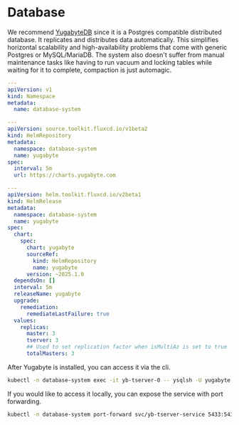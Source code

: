 # Database
We recommend [YugabyteDB](https://www.yugabyte.com/) since it is a Postgres compatible distributed database.
It replicates and distributes data automatically.
This simplifies horizontal scalability and high-availability problems that come with generic Postgres or MySQL/MariaDB.
The system also doesn't suffer from manual maintenance tasks like having to run vacuum and locking tables while waiting for it to complete, compaction is just automagic.

```yaml:yugabyte.yaml
---
apiVersion: v1
kind: Namespace
metadata:
  name: database-system

---
apiVersion: source.toolkit.fluxcd.io/v1beta2
kind: HelmRepository
metadata:
  namespace: database-system
  name: yugabyte
spec:
  interval: 5m
  url: https://charts.yugabyte.com

---
apiVersion: helm.toolkit.fluxcd.io/v2beta1
kind: HelmRelease
metadata:
  namespace: database-system
  name: yugabyte
spec:
  chart:
    spec:
      chart: yugabyte
      sourceRef:
        kind: HelmRepository
        name: yugabyte
      version: ~2025.1.0
  dependsOn: []
  interval: 5m
  releaseName: yugabyte
  upgrade:
    remediation:
      remediateLastFailure: true
  values:
    replicas:
      master: 3
      tserver: 3
      ## Used to set replication factor when isMultiAz is set to true
      totalMasters: 3
```

After Yugabyte is installed, you can access it via the cli.
```bash
kubectl -n database-system exec -it yb-tserver-0 -- ysqlsh -U yugabyte
```

If you would like to access it locally, you can expose the service with port forwarding.
```bash
kubectl -n database-system port-forward svc/yb-tserver-service 5433:5433
```